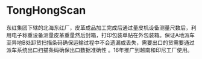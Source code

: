 # TongHongScan
东红集团下辖的北海东红厂，皮革成品加工完成后通过量皮机设备测量尺数后，利用电子称重设备测量皮革重量然后封箱，打印包装单贴在外包装箱。保证A地派车至异地B处卸货扫描条码确保运输过程中不会遗漏或丢失，需要出口的货需要通过派车系统出口扫描条码确保出口数据准确性 。16年推广到越南和印尼工厂使用。
